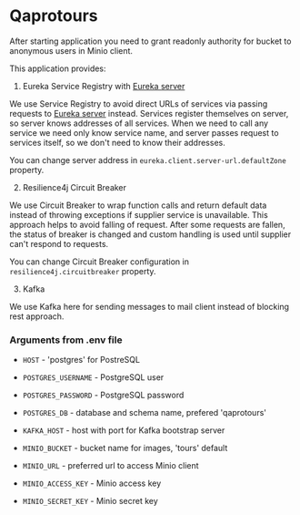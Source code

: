 # Qaprotours

After starting application you need to grant readonly authority for bucket to anonymous users in Minio client.

This application provides:

1) Eureka Service Registry with [Eureka server](https://github.com/ilisau/eureka-server)

We use Service Registry to avoid direct URLs of services via passing requests
to [Eureka server](https://github.com/ilisau/eureka-server) instead.
Services register themselves on server, so server knows addresses of all services.
When we need to call any service we need only know service name, and server
passes request to services itself, so we don't need to know their addresses.

You can change server address in ```eureka.client.server-url.defaultZone``` property.

2) Resilience4j Circuit Breaker

We use Circuit Breaker to wrap function calls and return default data instead
of throwing exceptions if supplier service is unavailable. This approach helps to avoid falling of request.
After some requests are fallen, the status of breaker is changed and custom handling is used until supplier can't
respond to requests.

You can change Circuit Breaker configuration in ```resilience4j.circuitbreaker``` property.

3) Kafka

We use Kafka here for sending messages to mail client instead of blocking rest approach.

### Arguments from .env file

- ```HOST``` - 'postgres' for PostreSQL
- ```POSTGRES_USERNAME``` - PostgreSQL user
- ```POSTGRES_PASSWORD``` - PostgreSQL password
- ```POSTGRES_DB``` - database and schema name, prefered 'qaprotours'

- ```KAFKA_HOST``` - host with port for Kafka bootstrap server


- ```MINIO_BUCKET``` - bucket name for images, 'tours' default
- ```MINIO_URL``` - preferred url to access Minio client
- ```MINIO_ACCESS_KEY``` - Minio access key
- ```MINIO_SECRET_KEY``` - Minio secret key